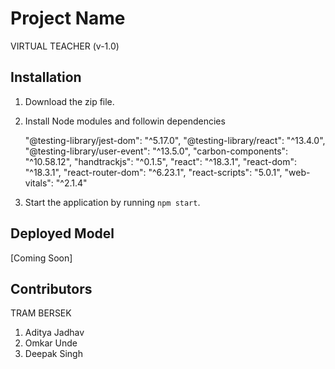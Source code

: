 # Project Name
VIRTUAL TEACHER (v-1.0)

## Installation

1. Download the zip file.
2. Install Node modules and followin dependencies
   
    "@testing-library/jest-dom": "^5.17.0",
    "@testing-library/react": "^13.4.0",
    "@testing-library/user-event": "^13.5.0",
    "carbon-components": "^10.58.12",
    "handtrackjs": "^0.1.5",
    "react": "^18.3.1",
    "react-dom": "^18.3.1",
    "react-router-dom": "^6.23.1",
    "react-scripts": "5.0.1",
    "web-vitals": "^2.1.4"
   
3. Start the application by running `npm start`.

## Deployed Model

[Coming Soon]


## Contributors

TRAM BERSEK
1. Aditya Jadhav
2. Omkar Unde
3. Deepak Singh
